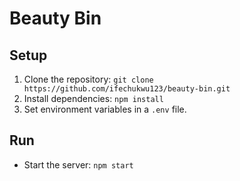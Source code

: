 # Beauty Bin

## Setup

1. Clone the repository: `git clone https://github.com/ifechukwu123/beauty-bin.git`
2. Install dependencies: `npm install`
3. Set environment variables in a `.env` file.

## Run

- Start the server: `npm start`
